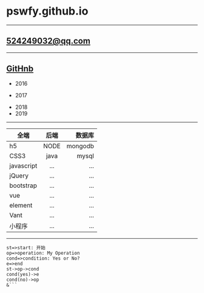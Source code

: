# pswfy.github.io
---
## 524249032@qq.com
---
[GitHnb](pswfy.github.io)
---
- 2016
+ 2017
* 2018
* 2019
---
全端|后端|数据库
--|:--:|--:
h5|NODE|mongodb
CSS3|java|mysql
javascript|...|...
jQuery|...|...
bootstrap|...|...
vue|...|...
element|...|...
Vant|...|...
小程序|...|...
---
```flow
st=>start: 开始
op=>operation: My Operation
cond=>condition: Yes or No?
e=>end
st->op->cond
cond(yes)->e
cond(no)->op
&```
